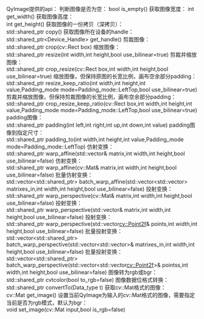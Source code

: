 QyImage提供的api：
判断图像是否为空：
    bool is_empty()
获取图像宽度：
    int get_width()
获取图像高度：    
    int get_height()
获取图像的一份拷贝（深拷贝）：    
    std::shared_ptr<QyImage> copy()
获取图像所在设备的handle：    
    std::shared_ptr<Device_Handle> get_handle()
剪裁图像：    
    std::shared_ptr<QyImage> crop(cv::Rect box)
缩放图像：    
    std::shared_ptr<QyImage> resize(int width,int height,bool use_bilinear=true)
剪裁并缩放图像：    
    std::shared_ptr<QyImage> crop_resize(cv::Rect box,int width,int height,bool use_bilinear=true)
缩放图像，但保持原图的长宽比例，画布空余部分padding：    
    std::shared_ptr<QyImage> resize_keep_ratio(int width,int height,int value,Padding_mode mode=Padding_mode::LeftTop,bool use_bilinear=true)
剪裁并缩放图像，但保持剪裁图像的长宽比例，画布空余部分padding：        
    std::shared_ptr<QyImage> crop_resize_keep_ratio(cv::Rect box,int width,int height,int value,Padding_mode mode=Padding_mode::LeftTop,bool use_bilinear=true)
padding图像：    
    std::shared_ptr<QyImage> padding(int left,int right,int up,int down,int value)
padding图像到指定尺寸：    
    std::shared_ptr<QyImage> padding_to(int width,int height,int value,Padding_mode mode=Padding_mode::LeftTop)
仿射变换：    
    std::shared_ptr<QyImage> warp_affine(std::vector<float>& matrix,int width,int height,bool use_bilinear=false)
仿射变换：        
    std::shared_ptr<QyImage> warp_affine(cv::Mat& matrix,int width,int height,bool use_bilinear=false)
批量仿射变换：        
    std::vector<std::shared_ptr<QyImage>> batch_warp_affine(std::vector<std::vector<float>> matrixes_in,int width,int height,bool use_bilinear=false)
投射变换：    
    std::shared_ptr<QyImage> warp_perspective(cv::Mat& matrix,int width,int height,bool use_bilinear=false)
投射变换：    
    std::shared_ptr<QyImage> warp_perspective(std::vector<float>& matrix,int width,int height,bool use_bilinear=false)
投射变换：    
    std::shared_ptr<QyImage> warp_perspective(std::vector<cv::Point2f>& points,int width,int height,bool use_bilinear=false)
批量投射变换：        
    std::vector<std::shared_ptr<QyImage>> batch_warp_perspective(std::vector<std::vector<float>>& matrixes_in,int width,int height,bool use_bilinear=false)
批量投射变换：            
    std::vector<std::shared_ptr<QyImage>> batch_warp_perspective(std::vector<std::vector<cv::Point2f>>& pointss,int width,int height,bool use_bilinear=false)
图像转为rgb或bgr：    
    std::shared_ptr<QyImage> cvtcolor(bool to_rgb=false)
图像数据位格式转换：    
    std::shared_ptr<QyImage> convertTo(Data_type t)
获取cv::Mat格式的图像：            
    cv::Mat get_image()
设置当前QyImage为输入的cv::Mat格式的图像，需要指定当前是否为rgb模式，默认为bgr：                
    void set_image(cv::Mat input,bool is_rgb=false)
